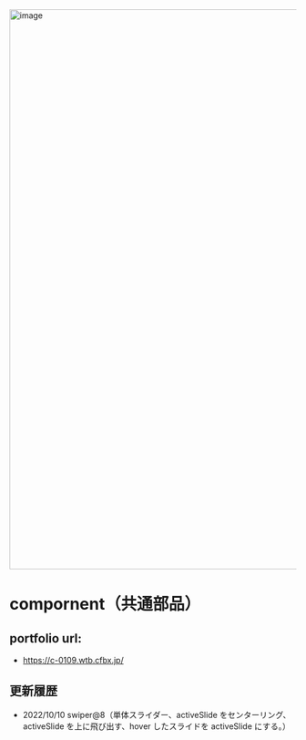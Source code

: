 <img width="983" alt="image" src="https://user-images.githubusercontent.com/99580997/221683886-5207f323-9b2f-405c-9e82-29f24daf26cf.png">

# compornent（共通部品）

## portfolio url:

- https://c-0109.wtb.cfbx.jp/

## 更新履歴

- 2022/10/10 swiper@8（単体スライダー、activeSlide をセンターリング、activeSlide を上に飛び出す、hover したスライドを activeSlide にする。）
